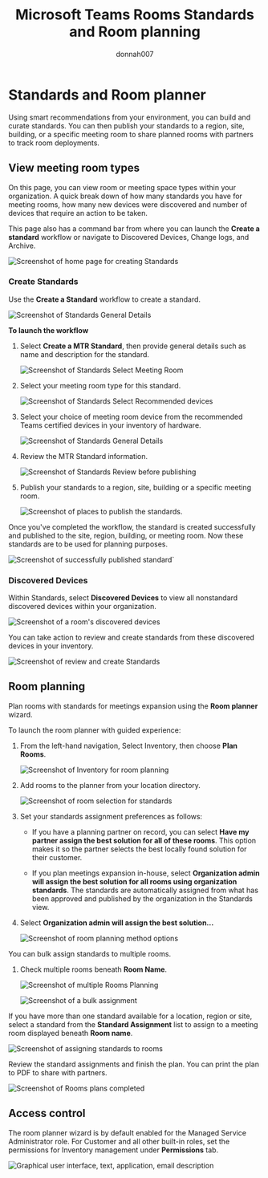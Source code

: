﻿---
title: Microsoft Teams Rooms Standards and Room planning
author: donnah007
ms.author: v-donnahill
manager: serdars
ms.reviewer: dstrome 
ms.topic: article
ms.tgt.pltfrm: cloud
ms.service: msteams
audience: Admin
ms.collection: 
  - M365-collaboration
  - m365initiative-meetings
appliesto: 
  - Microsoft Teams
ms.localizationpriority: medium
search.appverid: MET150
description: Build and curate standards based on smart recommendations from your environment.
f1keywords: 
---

# Standards and Room planner

Using smart recommendations from your environment, you can build and curate standards. You can then publish your standards to a region, site, building, or a specific meeting room to share planned rooms with partners to track room deployments.

## View meeting room types

On this page, you can view room or meeting space types within your organization. A quick break down of how many standards you have for meeting rooms, how many new devices were discovered and number of devices that require an action to be taken.

This page also has a command bar from where you can launch the  **Create a standard** workflow or navigate to Discovered Devices, Change logs, and Archive.

![Screenshot of home page for creating Standards](../media/standards-and-room-planner-001.png)
### Create Standards

Use the **Create a Standard** workflow to create a standard.

![Screenshot of Standards General Details](../media/standards-and-room-planner-001.png)

**To launch the workflow**

1. Select **Create a MTR Standard**, then provide general details such as name and description for the standard.

   ![Screenshot of Standards Select Meeting Room](../media/standards-and-room-planner-002.png)

1. Select your meeting room type for this standard.

   ![Screenshot of Standards Select Recommended devices](../media/standards-and-room-planner-003.png)

1. Select your choice of meeting room device from the recommended Teams certified devices in your inventory of hardware.

   ![Screenshot of Standards General Details](../media/standards-and-room-planner-004.png)


1. Review the MTR Standard information.

   ![Screenshot of Standards Review before publishing](../media/standards-and-room-planner-005.png)

1. Publish your standards to a region, site, building or a specific meeting room.

   ![Screenshot of places to publish the standards.](../media/standards-and-room-planner-006.png)

Once you've completed the workflow, the standard is created successfully and published to the site, region, building, or meeting room. Now these standards are to be used for planning purposes.

![Screenshot of successfully published standard`](../media/standards-and-room-planner-008.png)
### Discovered Devices

Within Standards, select **Discovered Devices** to view all nonstandard discovered devices within your organization.

![Screenshot of a room's discovered devices](../media/standards-and-room-planner-008.png)

You can take action to review and create standards from these discovered devices in your inventory.

![Screenshot of review and create Standards](../media/standards-and-room-planner-009.png)

## Room planning

Plan rooms with standards for meetings expansion using the **Room planner** wizard.

To launch the room planner with guided experience:

1. From the left-hand navigation, Select Inventory, then choose **Plan Rooms**.

   ![Screenshot of Inventory for room planning](../media/standards-and-room-planner-010.png)

1. Add rooms to the planner from your location directory.

   ![Screenshot of room selection for standards](../media/standards-and-room-planner-011.png)

1. Set your standards assignment preferences as follows:

   - If you have a planning partner on record, you can select **Have my partner assign the best solution for all of these rooms**. This option makes it so the partner selects the best locally found solution for their customer.

   - If you plan meetings expansion in-house, select **Organization admin will assign the best solution for all rooms using organization standards**. The standards are automatically assigned from what has been approved and published by the organization in the Standards view.

1. Select **Organization admin will assign the best solution...**

   ![Screenshot of room planning method options](../media/standards-and-room-planner-012.png)

You can bulk assign standards to multiple rooms.

1. Check multiple rooms beneath **Room Name**.

   ![Screenshot of multiple Rooms Planning](../media/standards-and-room-planner-013.png)

   ![Screenshot of a bulk assignment](../media/standards-and-room-planner-014.png)

If you have more than one standard available for a location, region or site, select a standard from the **Standard Assignment** list to assign to a meeting room displayed beneath **Room name**.

![Screenshot of assigning standards to rooms](../media/standards-and-room-planner-015.png)

Review the standard assignments and finish the plan. You can print the plan to PDF to share with partners.

![Screenshot of Rooms plans completed](../media/standards-and-room-planner-016.png)

## Access control

The room planner wizard is by default enabled for the Managed Service Administrator role. For Customer and all other built-in roles, set the permissions for Inventory management under **Permissions** tab.

![Graphical user interface, text, application, email description](../media/standards-and-room-planner-017.png)
